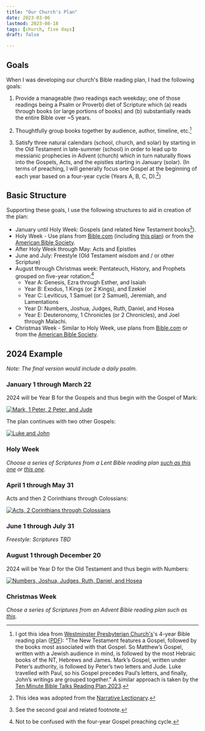 ```yaml
---
title: "Our Church's Plan"
date: 2023-03-06
lastmod: 2023-08-18 
tags: [church, five days]
draft: false

---
```


## Goals

When I was developing our church's Bible reading plan, I had the following goals:

1. Provide a manageable (two readings each weekday; one of those readings being a Psalm or Proverb) diet of Scripture which (a) reads through books (or large portions of books) and (b) substantially reads the entire Bible over ~5 years.

2. Thoughtfully group books together by audience, author, timeline, etc.[^1]

3. Satisfy three natural calendars (school, church, and solar) by starting in the Old Testament in late-summer (school) in order to lead up to messianic prophecies in Advent (church) which in turn naturally flows into the Gospels, Acts, and the epistles starting in January (solar). (In terms of preaching, I will generally focus one Gospel at the beginning of each year based on a four-year cycle (Years A, B, C, D).[^2])

## Basic Structure

Supporting these goals, I use the following structures to aid in creation of the plan:

- January until Holy Week: Gospels (and related New Testament books[^3]).
- Holy Week - Use plans from [Bible.com](https://my.bible.com/search/plans?q=lent) (including [this plan](https://my.bible.com/reading-plans/11399-jesuss-path-to-the-cross-an-8-day-devotional/day/1)) or from the [American Bible Society](https://americanbible.org/resources/daily-bible-reading/).
- After Holy Week through May: Acts and Epistles
- June and July: Freestyle (Old Testament wisdom and / or other Scripture)
- August through Christmas week: Pentateuch, History, and Prophets grouped on five-year rotation:[^4]
  - Year A: Genesis, Ezra through Esther, and Isaiah
  - Year B: Exodus, 1 Kings (or 2 Kings), and Ezekiel
  - Year C: Leviticus, 1 Samuel (or 2 Samuel), Jeremiah, and Lamentations
  - Year D: Numbers, Joshua, Judges, Ruth, Daniel, and Hosea
  - Year E: Deuteronomy, 1 Chronicles (or 2 Chronicles), and Joel through Malachi.
- Christmas Week - Similar to Holy Week, use plans from [Bible.com](https://my.bible.com/search/plans?q=advent) or from the [American Bible Society](https://americanbible.org/resources/daily-bible-reading/).

## 2024 Example

*Note: The final version would include a daily psalm.*

### January 1 through March 22

2024 will be Year B for the Gospels and thus begin with the Gospel of Mark:

[![Mark, 1 Peter, 2 Peter, and Jude](/2024-1.png)](https://biblereadingplangenerator.com/?start=2024-01-01&total=35&format=calendar&order=traditional&daysofweek=2,3,4,5,6&books=MRK,1PE,2PE,JUD&lang=en&logic=chapters&checkbox=1&colors=1&dailypsalm=0&dailyproverb=0&otntoverlap=0&reverse=0&stats=0&dailystats=0&nodates=0)


The plan continues with two other Gospels:

[![Luke and John](/2024-2.png)](https://biblereadingplangenerator.com/?start=2024-02-05&total=46&format=calendar&order=traditional&daysofweek=2,3,4,5,6&books=LUK,JHN&lang=en&logic=chapters&checkbox=1&colors=1&dailypsalm=0&dailyproverb=0&otntoverlap=0&reverse=0&stats=0&dailystats=0&nodates=0)


### Holy Week

*Choose a series of Scriptures from a Lent Bible reading plan [such as this one](https://www.bible.com/en/reading-plans/36377) or [this one](https://my.bible.com/reading-plans/24340-family-holy-week-devotional).*

### April 1 through May 31

Acts and then 2 Corinthians through Colossians:

[![Acts, 2 Corinthians through Colossians](/2024-3.png)](https://biblereadingplangenerator.com/?start=2024-04-01&total=60&format=calendar&order=traditional&daysofweek=2,3,4,5,6&books=ACT,2CO,GAL,EPH,PHP,COL&lang=en&logic=chapters&checkbox=1&colors=1&dailypsalm=0&dailyproverb=0&otntoverlap=0&reverse=0&stats=0&dailystats=0&nodates=0)

### June 1 through July 31

*Freestyle: Scriptures TBD*

### August 1 through December 20

2024 will be Year D for the Old Testament and thus begin with Numbers:

[![Numbers, Joshua, Judges, Ruth, Daniel, and Hosea](/2024-4.png)](https://biblereadingplangenerator.com/?start=2024-08-01&total=143&format=calendar&order=traditional&daysofweek=2,3,4,5,6&books=NUM,JOS,JDG,RUT,DAN,HOS&lang=en&logic=chapters&checkbox=1&colors=1&dailypsalm=0&dailyproverb=0&otntoverlap=0&reverse=0&stats=0&dailystats=0&nodates=0)

### Christmas Week

*Chose a series of Scriptures from an Advent Bible reading plan such as [this](https://www.bible.com/reading-plans/22859-the-coming-of-the-messiah/day/5).*



[^1]: I got this idea from [Westminster Presbyterian Church's](https://www.solochristo.org)'s 4-year Bible reading plan ([PDF](https://static1.squarespace.com/static/5294f36fe4b0f720804a928a/t/5c3e4f8b352f53dc97940a10/1547587468295/2019-2022+Bible+Reading+Plan+v.+1.1.pdf)): "The New Testament features a Gospel, followed by the books most associated with that Gospel. So Matthew’s Gospel, written with a Jewish audience in mind, is followed by the most Hebraic books of the NT, Hebrews and James. Mark’s Gospel, written under Peter’s authority, is followed by Peter’s two letters and Jude. Luke travelled with Paul, so his Gospel precedes Paul’s letters, and finally, John’s writings are grouped together." A similar approach is taken by the [Ten Minute Bible Talks Reading Plan 2023](https://bibledelight.com/plans/ten-minute/).

[^2]: This idea was adopted from the [Narrative Lectionary](https://www.workingpreacher.org/home-narrative-lectionary).

[^3]: See the second goal and related footnote.

[^4]: Not to be confused with the four-year Gospel preaching cycle. 




